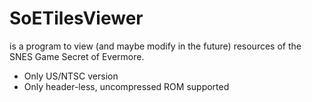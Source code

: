 # SoETilesViewer
is a program to view (and maybe modify in the future) resources of the SNES Game Secret of Evermore.

* Only US/NTSC version
* Only header-less, uncompressed ROM supported
